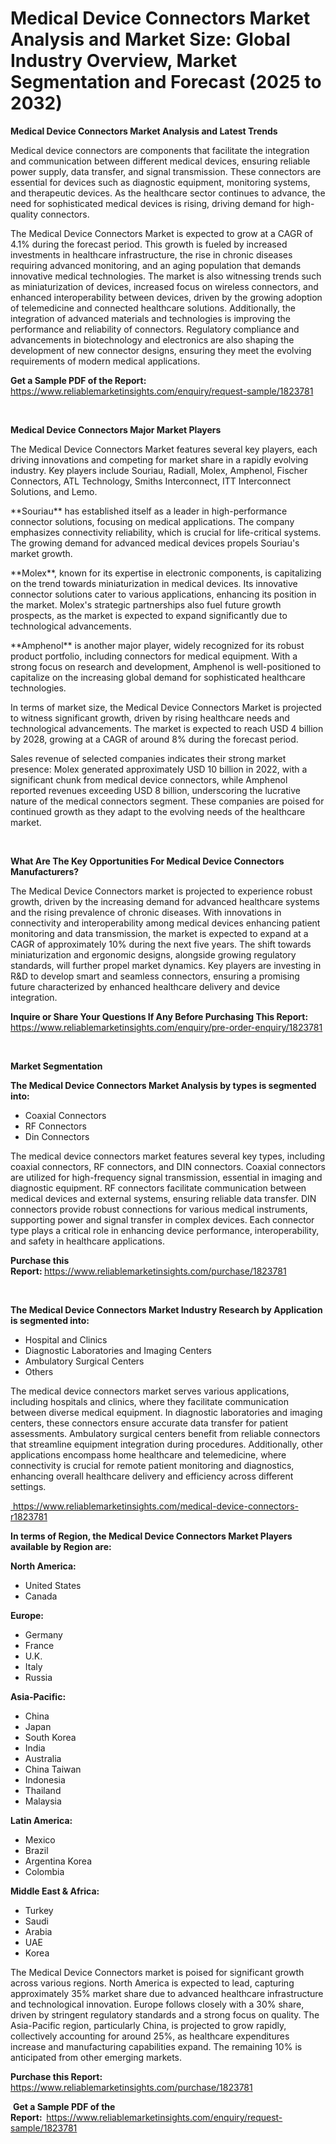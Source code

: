<p><h1>Medical Device Connectors Market Analysis and Market Size: Global Industry Overview, Market Segmentation and Forecast (2025 to 2032)</h1></p><p><strong>Medical Device Connectors Market Analysis and Latest Trends</strong></p>
<p><p>Medical device connectors are components that facilitate the integration and communication between different medical devices, ensuring reliable power supply, data transfer, and signal transmission. These connectors are essential for devices such as diagnostic equipment, monitoring systems, and therapeutic devices. As the healthcare sector continues to advance, the need for sophisticated medical devices is rising, driving demand for high-quality connectors.</p><p>The Medical Device Connectors Market is expected to grow at a CAGR of 4.1% during the forecast period. This growth is fueled by increased investments in healthcare infrastructure, the rise in chronic diseases requiring advanced monitoring, and an aging population that demands innovative medical technologies. The market is also witnessing trends such as miniaturization of devices, increased focus on wireless connectors, and enhanced interoperability between devices, driven by the growing adoption of telemedicine and connected healthcare solutions. Additionally, the integration of advanced materials and technologies is improving the performance and reliability of connectors. Regulatory compliance and advancements in biotechnology and electronics are also shaping the development of new connector designs, ensuring they meet the evolving requirements of modern medical applications.</p></p>
<p><strong>Get a Sample PDF of the Report:&nbsp;</strong> <a href="https://www.reliablemarketinsights.com/enquiry/request-sample/1823781?utm_campaign=3540&utm_medium=2&utm_source=Github&utm_content=ia&utm_term=13042025&utm_id=medical-device-connectors">https://www.reliablemarketinsights.com/enquiry/request-sample/1823781</a></p>
<p>&nbsp;</p>
<p><strong>Medical Device Connectors Major Market Players</strong></p>
<p><p>The Medical Device Connectors Market features several key players, each driving innovations and competing for market share in a rapidly evolving industry. Key players include Souriau, Radiall, Molex, Amphenol, Fischer Connectors, ATL Technology, Smiths Interconnect, ITT Interconnect Solutions, and Lemo.</p><p>**Souriau** has established itself as a leader in high-performance connector solutions, focusing on medical applications. The company emphasizes connectivity reliability, which is crucial for life-critical systems. The growing demand for advanced medical devices propels Souriau's market growth.</p><p>**Molex**, known for its expertise in electronic components, is capitalizing on the trend towards miniaturization in medical devices. Its innovative connector solutions cater to various applications, enhancing its position in the market. Molex's strategic partnerships also fuel future growth prospects, as the market is expected to expand significantly due to technological advancements.</p><p>**Amphenol** is another major player, widely recognized for its robust product portfolio, including connectors for medical equipment. With a strong focus on research and development, Amphenol is well-positioned to capitalize on the increasing global demand for sophisticated healthcare technologies.</p><p>In terms of market size, the Medical Device Connectors Market is projected to witness significant growth, driven by rising healthcare needs and technological advancements. The market is expected to reach USD 4 billion by 2028, growing at a CAGR of around 8% during the forecast period.</p><p>Sales revenue of selected companies indicates their strong market presence: Molex generated approximately USD 10 billion in 2022, with a significant chunk from medical device connectors, while Amphenol reported revenues exceeding USD 8 billion, underscoring the lucrative nature of the medical connectors segment. These companies are poised for continued growth as they adapt to the evolving needs of the healthcare market.</p></p>
<p>&nbsp;</p>
<p><strong>What Are The Key Opportunities For Medical Device Connectors Manufacturers?</strong></p>
<p><p>The Medical Device Connectors market is projected to experience robust growth, driven by the increasing demand for advanced healthcare systems and the rising prevalence of chronic diseases. With innovations in connectivity and interoperability among medical devices enhancing patient monitoring and data transmission, the market is expected to expand at a CAGR of approximately 10% during the next five years. The shift towards miniaturization and ergonomic designs, alongside growing regulatory standards, will further propel market dynamics. Key players are investing in R&D to develop smart and seamless connectors, ensuring a promising future characterized by enhanced healthcare delivery and device integration.</p></p>
<p><strong>Inquire or Share Your Questions If Any Before Purchasing This Report:</strong> <a href="https://www.reliablemarketinsights.com/enquiry/pre-order-enquiry/1823781?utm_campaign=3540&utm_medium=2&utm_source=Github&utm_content=ia&utm_term=13042025&utm_id=medical-device-connectors">https://www.reliablemarketinsights.com/enquiry/pre-order-enquiry/1823781</a></p>
<p>&nbsp;</p>
<p><strong>Market Segmentation</strong></p>
<p><strong>The Medical Device Connectors Market Analysis by types is segmented into:</strong></p>
<p><ul><li>Coaxial Connectors</li><li>RF Connectors</li><li>Din Connectors</li></ul></p>
<p><p>The medical device connectors market features several key types, including coaxial connectors, RF connectors, and DIN connectors. Coaxial connectors are utilized for high-frequency signal transmission, essential in imaging and diagnostic equipment. RF connectors facilitate communication between medical devices and external systems, ensuring reliable data transfer. DIN connectors provide robust connections for various medical instruments, supporting power and signal transfer in complex devices. Each connector type plays a critical role in enhancing device performance, interoperability, and safety in healthcare applications.</p></p>
<p><strong>Purchase this Report:&nbsp;</strong><a href="https://www.reliablemarketinsights.com/purchase/1823781?utm_campaign=3540&utm_medium=2&utm_source=Github&utm_content=ia&utm_term=13042025&utm_id=medical-device-connectors">https://www.reliablemarketinsights.com/purchase/1823781</a></p>
<p>&nbsp;</p>
<p><strong>The Medical Device Connectors Market Industry Research by Application is segmented into:</strong></p>
<p><ul><li>Hospital and Clinics</li><li>Diagnostic Laboratories and Imaging Centers</li><li>Ambulatory Surgical Centers</li><li>Others</li></ul></p>
<p><p>The medical device connectors market serves various applications, including hospitals and clinics, where they facilitate communication between diverse medical equipment. In diagnostic laboratories and imaging centers, these connectors ensure accurate data transfer for patient assessments. Ambulatory surgical centers benefit from reliable connectors that streamline equipment integration during procedures. Additionally, other applications encompass home healthcare and telemedicine, where connectivity is crucial for remote patient monitoring and diagnostics, enhancing overall healthcare delivery and efficiency across different settings.</p></p>
<p><a href="https://www.reliablemarketinsights.com/medical-device-connectors-r1823781?utm_campaign=3540&utm_medium=2&utm_source=Github&utm_content=ia&utm_term=13042025&utm_id=medical-device-connectors">&nbsp;https://www.reliablemarketinsights.com/medical-device-connectors-r1823781</a></p>
<p><strong>In terms of Region, the Medical Device Connectors Market Players available by Region are:</strong></p>
<p>
    <p> <strong> North America: </strong>
        <ul>
            <li>United States</li>
            <li>Canada</li>
        </ul>
        </p> 
    <p> <strong> Europe: </strong>
        <ul>
            <li>Germany</li>
            <li>France</li>
            <li>U.K.</li>
            <li>Italy</li>
            <li>Russia</li>
        </ul>
        </p> 
    <p> <strong> Asia-Pacific: </strong>
        <ul>
            <li>China</li>
            <li>Japan</li>
            <li>South Korea</li>
            <li>India</li>
            <li>Australia</li>
            <li>China Taiwan</li>
            <li>Indonesia</li>
            <li>Thailand</li>
            <li>Malaysia</li>
        </ul>
        </p> 
    <p> <strong> Latin America: </strong>
        <ul>
            <li>Mexico</li>
            <li>Brazil</li>
            <li>Argentina Korea</li>
            <li>Colombia</li>
        </ul>
        </p> 
    <p> <strong> Middle East & Africa: </strong>
        <ul>
            <li>Turkey</li>
            <li>Saudi</li>
            <li>Arabia</li>
            <li>UAE</li>
            <li>Korea</li>
        </ul>
    </p>
    </p>
<p><p>The Medical Device Connectors market is poised for significant growth across various regions. North America is expected to lead, capturing approximately 35% market share due to advanced healthcare infrastructure and technological innovation. Europe follows closely with a 30% share, driven by stringent regulatory standards and a strong focus on quality. The Asia-Pacific region, particularly China, is projected to grow rapidly, collectively accounting for around 25%, as healthcare expenditures increase and manufacturing capabilities expand. The remaining 10% is anticipated from other emerging markets.</p></p>
<p><strong>Purchase this Report: </strong><a href="https://www.reliablemarketinsights.com/purchase/1823781?utm_campaign=3540&utm_medium=2&utm_source=Github&utm_content=ia&utm_term=13042025&utm_id=medical-device-connectors">https://www.reliablemarketinsights.com/purchase/1823781</a></p>
<p>&nbsp;<strong>Get a Sample PDF of the Report:&nbsp;&nbsp;</strong><a href="https://www.reliablemarketinsights.com/enquiry/request-sample/1823781?utm_campaign=3540&utm_medium=2&utm_source=Github&utm_content=ia&utm_term=13042025&utm_id=medical-device-connectors">https://www.reliablemarketinsights.com/enquiry/request-sample/1823781</a></p>
<p><strong></strong></p>
<p><p></p><p></p><p></p></p>